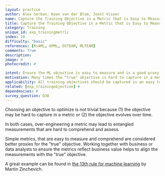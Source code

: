 ```yaml
---
layout: practice
author: Alex Serban, Koen van der Blom, Joost Visser
name: Capture the Training Objective in a Metric that is Easy to Measure and Understand
title: Capture the Training Objective in a Metric that is Easy to Measure and Understand
category: Training
unique_id: exp_trainingmetric
index: 10
difficulty: "basic"
references: [Rs4ML, OPML, DSTEAM, MLTEAM]
comments: True
description:
image: #
photocredit: #

intent: Ensure the ML objective is easy to measure and is a good proxy for the "true" objective. #
motivation: Many times the "true" objective is hard to capture in a metric and may lead to entangled measurements. Choosing a simple, observable metric as a proxy simplifies things, leads to better interpretability and enhances communication within the team. #
applicability: All training objectives should be captured in an easy to comprehend metric.
related: [exp_trainingobjective] #
dependencies: #
survey_question: Q38
---
```


Choosing an objective to optimize is not trivial because (1) the objective may be hard to capture in a metric or (2) the objective evolves over time.


In both cases, over-engineering a metric may lead to entangled measurements that are hard to comprehend and assess.


Simple metrics, that are easy to measure and comprehend are considered better proxies for the "true" objective.
Working together with business or data analysts to ensure the metrics reflect business value helps to align the measurements with the "true" objective.


A great example can be found in <a href="https://developers.google.com/machine-learning/guides/rules-of-ml">the 13th rule for machine learning</a> by Martin Zinchevich.